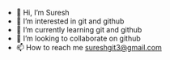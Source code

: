 - 👋 Hi, I’m Suresh
- 👀 I’m interested in git and github
- 🌱 I’m currently learning git and github
- 💞️ I’m looking to collaborate on github
- 📫 How to reach me sureshgit3@gmail.com

<!---
sureshgit3/sureshgit3 is a ✨ special ✨ repository because its `README.md` (this file) appears on your GitHub profile.
You can click the Preview link to take a look at your changes.
--->
